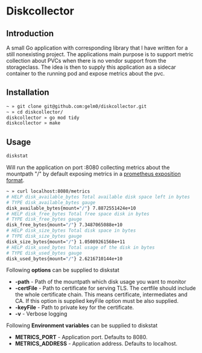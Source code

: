 # Diskcollector
## Introduction
A small Go application with corresponding library that I have written for a still nonexisting project. The applications main purpose is to support metric collection about PVCs when there is no vendor support from the storageclass. The idea is then to supply this application as a sidecar container to the running pod and expose metrics about the pvc.

## Installation
```sh
~ » git clone git@github.com:gelm0/diskcollector.git
~ » cd diskcollector/
diskcollector » go mod tidy
diskcollector » make
```

## Usage
```sh
diskstat
```
Will run the application on port :8080 collecting metrics about the mountpath "/" by default exposing metrics in a [prometheus exposition format](https://prometheus.io/docs/instrumenting/exposition_formats/#text-based-format).
```sh
~ » curl localhost:8080/metrics
# HELP disk_available_bytes Total available disk space left in bytes
# TYPE disk_available_bytes gauge
disk_available_bytes{mount="/"} 7.8872551424e+10
# HELP disk_free_bytes Total free space disk in bytes
# TYPE disk_free_bytes gauge
disk_free_bytes{mount="/"} 7.3487065088e+10
# HELP disk_size_bytes Total disk space in bytes
# TYPE disk_size_bytes gauge
disk_size_bytes{mount="/"} 1.05089261568e+11
# HELP disk_used_bytes Total usage of the disk in bytes
# TYPE disk_used_bytes gauge
disk_used_bytes{mount="/"} 2.6216710144e+10

```

Following **options** can be supplied to diskstat
- **-path** - Path of the mountpath which disk usage you want to monitor
- **-certFile** - Path to certificate for serving TLS. The certfile should include the whole certificate chain. This means certificate, intermediates and CA. If this option is supplied keyFile option must be also supplied.
- **-keyFile** - Path to private key for the certificate.
- **-v** - Verbose logging

Following **Environment variables** can be supplied to diskstat
- **METRICS_PORT** - Application port. Defaults to 8080.
- **METRICS_ADDRESS** - Application address. Defaults to localhost.
